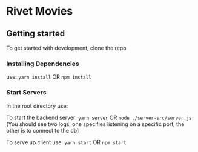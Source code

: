 # Rivet Movies

## Getting started
To get started with development, clone the repo

### Installing Dependencies
use:
`yarn install`
OR
`npm install`

### Start Servers
In the root directory use:

To start the backend server:
`yarn server`
OR
`node ./server-src/server.js`
(You should see two logs, one specifies listening on a specific port, the other is to connect to the db)

To serve up client use:
`yarn start`
OR
`npm start`
